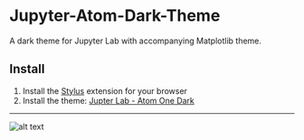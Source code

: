 # Jupyter-Atom-Dark-Theme
A dark theme for Jupyter Lab with accompanying Matplotlib theme.

## Install

1. Install the [Stylus](https://chrome.google.com/webstore/detail/stylus/clngdbkpkpeebahjckkjfobafhncgmne?hl=en) extension for your browser
2. Install the theme: [Jupter Lab - Atom One Dark](https://userstyles.org/styles/161189/jupyter-lab-atom-one-dark)


___
![alt text](https://github.com/BurglarBenson/Jupyter-Atom-Dark-Theme/blob/master/Screenshots/img.PNG "JupyterLab Atom One Dark")
